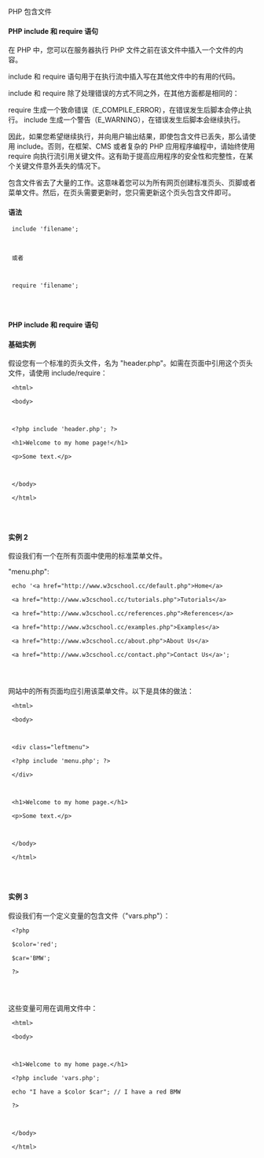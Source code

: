  PHP 包含文件  

#### PHP include 和 require 语句

 在 PHP 中，您可以在服务器执行 PHP 文件之前在该文件中插入一个文件的内容。

 include 和 require 语句用于在执行流中插入写在其他文件中的有用的代码。

 include 和 require 除了处理错误的方式不同之外，在其他方面都是相同的：

 
require 生成一个致命错误（E_COMPILE_ERROR），在错误发生后脚本会停止执行。
 include 生成一个警告（E_WARNING），在错误发生后脚本会继续执行。
 
因此，如果您希望继续执行，并向用户输出结果，即使包含文件已丢失，那么请使用 include。否则，在框架、CMS 或者复杂的 PHP 应用程序编程中，请始终使用 require 向执行流引用关键文件。这有助于提高应用程序的安全性和完整性，在某个关键文件意外丢失的情况下。

 包含文件省去了大量的工作。这意味着您可以为所有网页创建标准页头、页脚或者菜单文件。然后，在页头需要更新时，您只需更新这个页头包含文件即可。

 
#### 语法

 
```
 include 'filename';



 或者



 require 'filename';




```
 



#### PHP include 和 require 语句

 
#### 基础实例

 假设您有一个标准的页头文件，名为 "header.php"。如需在页面中引用这个页头文件，请使用 include/require：

 
```
 <html>

 <body>



 <?php include 'header.php'; ?>

 <h1>Welcome to my home page!</h1>

 <p>Some text.</p>



 </body>

 </html> 




```
 
#### 实例 2

 假设我们有一个在所有页面中使用的标准菜单文件。

 "menu.php":

 
```
 echo '<a href="http://www.w3cschool.cc/default.php">Home</a>

 <a href="http://www.w3cschool.cc/tutorials.php">Tutorials</a>

 <a href="http://www.w3cschool.cc/references.php">References</a>

 <a href="http://www.w3cschool.cc/examples.php">Examples</a> 

 <a href="http://www.w3cschool.cc/about.php">About Us</a> 

 <a href="http://www.w3cschool.cc/contact.php">Contact Us</a>';




```
 网站中的所有页面均应引用该菜单文件。以下是具体的做法：

 
```
 <html>

 <body>



 <div class="leftmenu">

 <?php include 'menu.php'; ?>

 </div>



 <h1>Welcome to my home page.</h1>

 <p>Some text.</p>



 </body>

 </html> 




```
 
#### 实例 3

 假设我们有一个定义变量的包含文件（"vars.php"）：

 
```
 <?php

 $color='red';

 $car='BMW';

 ?>




```
 这些变量可用在调用文件中：

 
```
 <html>

 <body>



 <h1>Welcome to my home page.</h1>

 <?php include 'vars.php';

 echo "I have a $color $car"; // I have a red BMW

 ?>



 </body>

 </html> 




```
 

